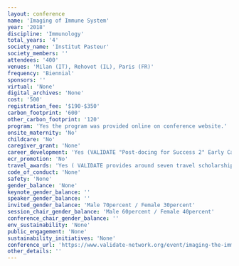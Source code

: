 ```yaml
---
layout: conference 
name: 'Imaging of Immune System'
year: '2018'
discipline: 'Immunology'
total_years: '4'
society_name: 'Institut Pasteur'
society_members: ''
attendees: '400'
venues: 'Milan (IT), Rehovot (IL), Paris (FR)'
frequency: 'Biennial'
sponsors: ''
virtual: 'None'
digital_archives: 'None'
cost: '500'
registration_fee: '$190-$350'
carbon_footprint: '600'
other_carbon_footprint: '120'
program: 'Yes the program was provided online on conference website.'
onsite_maternity: 'No'
childcare: 'No'
caregiver_grant: 'None'
career_development: 'Yes (VALIDATE "Post-docing for Success 2" Early Career Researchers Workshop:This workshop aims to help VALIDATE Early Career Researchers (Associate and post-graduate student Affiliate members) widen and improve non-technical skills necessary to progress their careers. This is a small, informal workshop, which will provide lots of opportunity to get to know fellow VALIDATE post-docs/post-grads from around the world. The workshop will be run as part of the VALIDATE Network 2019 Annual Meeting and is a follow-on workshop to our 2018 ECR workshop, and so will contain different information to 2018. Agenda This one day workshop will include sessions about career planning for success, how to communicate your research effectively, grant writing, and leadership, as well as our highly successful career panel Q&A of senior members of VALIDAT. This session will discuss how to plan effectively for career success, and guide you through some exercises and questions to get you thinking and planning your next career steps. Managing yourself: great leadership  As you step up in your career into roles requiring management, particularly as a Group Leader, how can you be a Leader who inspires, motivates and supports your team to success? How to communicate well around vaccine research  With extensive experience in communications around vaccines, particularly the Ebola vaccine trials in Africa, we will discuss best practice in communicating your research, the risks and pitfalls that can occur with vaccines, and how to deal well with these. Career planning for success  Senior members of VALIDATE from different walks of the post post-doc career trajectory will give short talks about their careers, tips and advice for our ECRs, and then answer questions from our audience about having a successful career in science Planning and writing a great grant application  As a senior and successful academic researcher, will talk us through how to plan and write a great grant application – from finding your initial scientific idea and finding collaborators, through to what funders are looking for, how to write well, tips for success, and insights from the various review panels she’s sat on.)'
ecr_promotion: 'No'
travel_awards: 'Yes ( VALIDATE provides around seven travel scholarships each year to enable LMIC Investigator and Associate Network members to attend the Annual Meeting (including the ECR workshop and VALIDATE-BSI Conference in 2019,Up to £3000 per person is available via competitive application to the Network Management Board (NMB). We particularly welcome applications from Early Career Researcher Associate VALIDATE members who do not have their own funding available. If you have received a VALIDATE travel scholarship previously, you are still eligible to apply in 2019.)'
code_of_conduct: 'None'
safety: 'None'
gender_balance: 'None'
keynote_gender_balance: ''
speaker_gender_balance: ''
invited_gender_balance: 'Male 70percent / Female 30percent'
session_chair_gender_balance: 'Male 60percent / Female 40percent'
conference_chair_gender_balance: ''
env_sustainability: 'None'
public_engagement: 'None'
sustainability_initiatives: 'None'
conference_url: 'https://www.validate-network.org/event/imaging-the-immune-system-2018'
other_details: ''
---
```

